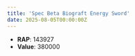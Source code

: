 ```yaml
---
title: 'Spec Beta Biograft Energy Sword'
date: 2025-08-05T00:00:00Z
---
```

- **RAP**: 143927
- **Value**: 380000
